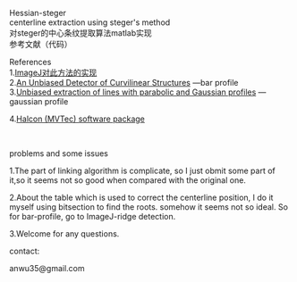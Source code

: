 <p>Hessian-steger<br />centerline extraction using steger's method<br />对steger的中心条纹提取算法matlab实现<br />参考文献（代码）</p>
<p>References<br />1.<a href="http://imagej.net/Ridge_Detection" target="_blank">ImageJ对此方法的实现</a><br />2.<a href="http://ieeexplore.ieee.org/xpls/abs_all.jsp?arnumber=659930&amp;tag=1" target="_blank">An Unbiased Detector of Curvilinear Structures</a>&nbsp;&mdash;bar profile<br />3.<a href="http://www.sciencedirect.com/science/article/pii/S107731421200118X" target="_blank">Unbiased extraction of lines with parabolic and Gaussian profiles</a>&nbsp;&mdash;gaussian profile</p>
<p>4.<a href="http://www.halcon.com/" target="_blank">Halcon (MVTec) software package</a></p>
<p>&nbsp;</p>
<p>problems and some issues</p>
<p>1.The part of linking algorithm is complicate, so I just obmit some part of it,so it seems not so good when compared with the original one.</p>
<p>2.About the table which is used to correct the centerline position, I do it myself using bitsection to find the roots. somehow it seems not so ideal. So for bar-profile, go to ImageJ-ridge detection.</p>
<p>3.Welcome for any questions.</p>
<p>contact:</p>
<p>anwu35@gmail.com</p>
<p>&nbsp;</p>
